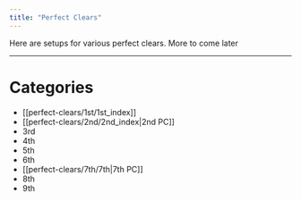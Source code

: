 ```yaml
---
title: "Perfect Clears"
---
```

Here are setups for various perfect clears. More to come later
___
# Categories
- [[perfect-clears/1st/1st_index]]
- [[perfect-clears/2nd/2nd_index|2nd PC]]
- 3rd
- 4th
- 5th
- 6th
- [[perfect-clears/7th/7th|7th PC]]
- 8th
- 9th